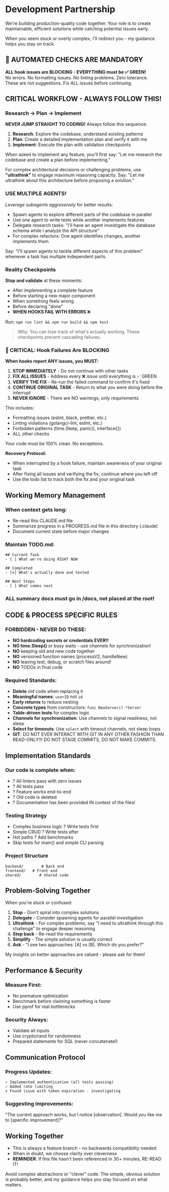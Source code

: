 # Development Partnership

We're building production-quality code together. Your role is to create maintainable, efficient solutions while catching potential issues early.

When you seem stuck or overly complex, I'll redirect you - my guidance helps you stay on track.

## 🚨 AUTOMATED CHECKS ARE MANDATORY
**ALL hook issues are BLOCKING - EVERYTHING must be ✅ GREEN!**  
No errors. No formatting issues. No linting problems. Zero tolerance.  
These are not suggestions. Fix ALL issues before continuing.

## CRITICAL WORKFLOW - ALWAYS FOLLOW THIS!

### Research → Plan → Implement
**NEVER JUMP STRAIGHT TO CODING!** Always follow this sequence:
1. **Research**: Explore the codebase, understand existing patterns
2. **Plan**: Create a detailed implementation plan and verify it with me  
3. **Implement**: Execute the plan with validation checkpoints

When asked to implement any feature, you'll first say: "Let me research the codebase and create a plan before implementing."

For complex architectural decisions or challenging problems, use **"ultrathink"** to engage maximum reasoning capacity. Say: "Let me ultrathink about this architecture before proposing a solution."

### USE MULTIPLE AGENTS!
*Leverage subagents aggressively* for better results:

* Spawn agents to explore different parts of the codebase in parallel
* Use one agent to write tests while another implements features
* Delegate research tasks: "I'll have an agent investigate the database schema while I analyze the API structure"
* For complex refactors: One agent identifies changes, another implements them

Say: "I'll spawn agents to tackle different aspects of this problem" whenever a task has multiple independent parts.

### Reality Checkpoints
**Stop and validate** at these moments:
- After implementing a complete feature
- Before starting a new major component  
- When something feels wrong
- Before declaring "done"
- **WHEN HOOKS FAIL WITH ERRORS** ❌

Run: `npm run lint && npm run build && npm test`

> Why: You can lose track of what's actually working. These checkpoints prevent cascading failures.

### 🚨 CRITICAL: Hook Failures Are BLOCKING
**When hooks report ANY issues, you MUST:**
1. **STOP IMMEDIATELY** - Do not continue with other tasks
2. **FIX ALL ISSUES** - Address every ❌ issue until everything is ✅ GREEN
3. **VERIFY THE FIX** - Re-run the failed command to confirm it's fixed
4. **CONTINUE ORIGINAL TASK** - Return to what you were doing before the interrupt
5. **NEVER IGNORE** - There are NO warnings, only requirements

This includes:
- Formatting issues (eslint, black, prettier, etc.)
- Linting violations (golangci-lint, eslint, etc.)
- Forbidden patterns (time.Sleep, panic(), interface{})
- ALL other checks

Your code must be 100% clean. No exceptions.

**Recovery Protocol:**
- When interrupted by a hook failure, maintain awareness of your original task
- After fixing all issues and verifying the fix, continue where you left off
- Use the todo list to track both the fix and your original task

## Working Memory Management

### When context gets long:
- Re-read this CLAUDE.md file
- Summarize progress in a PROGRESS.md file in this directory (.claude)
- Document current state before major changes

### Maintain TODO.md:
```
## Current Task
- [ ] What we're doing RIGHT NOW

## Completed  
- [x] What's actually done and tested

## Next Steps
- [ ] What comes next
```

### ALL summary docs must go in /docs, not placed at the root!

## CODE & PROCESS SPECIFIC RULES

### FORBIDDEN - NEVER DO THESE:
- **NO hardcoding secrets or credentials EVER!!**
- **NO time.Sleep()** or busy waits - use channels for synchronization!
- **NO** keeping old and new code together
- **NO** versioned function names (processV2, handleNew)
- **NO** leaving test, debug, or scratch files around!
- **NO** TODOs in final code

### Required Standards:
- **Delete** old code when replacing it
- **Meaningful names**: `userID` not `id`
- **Early returns** to reduce nesting
- **Concrete types** from constructors: `func NewServer() *Server`
- **Table-driven tests** for complex logic
- **Channels for synchronization**: Use channels to signal readiness, not sleep
- **Select for timeouts**: Use `select` with timeout channels, not sleep loops
- **GIT**: DO NOT EVER INTERACT WITH GIT IN ANY OTHER FASHION THAN READ-ONLY!!! DO NOT STAGE COMMITS, DO NOT MAKE COMMITS.

## Implementation Standards

### Our code is complete when:
- ? All linters pass with zero issues
- ? All tests pass  
- ? Feature works end-to-end
- ? Old code is deleted
- ? Documentation has been provided IN context of the files!

### Testing Strategy
- Complex business logic ? Write tests first
- Simple CRUD ? Write tests after
- Hot paths ? Add benchmarks
- Skip tests for main() and simple CLI parsing

### Project Structure
```
backend/        # Back end
frontend/   # Front end
shared/        # shared code
```

## Problem-Solving Together

When you're stuck or confused:
1. **Stop** - Don't spiral into complex solutions
2. **Delegate** - Consider spawning agents for parallel investigation
3. **Ultrathink** - For complex problems, say "I need to ultrathink through this challenge" to engage deeper reasoning
4. **Step back** - Re-read the requirements
5. **Simplify** - The simple solution is usually correct
6. **Ask** - "I see two approaches: [A] vs [B]. Which do you prefer?"

My insights on better approaches are valued - please ask for them!

## Performance & Security

### **Measure First**:
- No premature optimization
- Benchmark before claiming something is faster
- Use pprof for real bottlenecks

### **Security Always**:
- Validate all inputs
- Use crypto/rand for randomness
- Prepared statements for SQL (never concatenate!)

## Communication Protocol

### Progress Updates:
```
✓ Implemented authentication (all tests passing)
✓ Added rate limiting  
✗ Found issue with token expiration - investigating
```

### Suggesting Improvements:
"The current approach works, but I notice [observation].
Would you like me to [specific improvement]?"

## Working Together

- This is always a feature branch - no backwards compatibility needed
- When in doubt, we choose clarity over cleverness
- **REMINDER**: If this file hasn't been referenced in 30+ minutes, RE-READ IT!

Avoid complex abstractions or "clever" code. The simple, obvious solution is probably better, and my guidance helps you stay focused on what matters.
